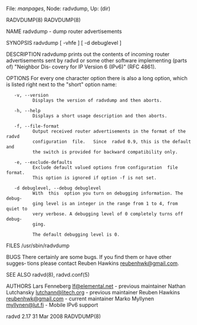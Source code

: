 File: *manpages*,  Node: radvdump,  Up: (dir)

RADVDUMP(8)                                                        RADVDUMP(8)



NAME
       radvdump - dump router advertisements

SYNOPSIS
       radvdump [ -vhfe ] [ -d debuglevel ]


DESCRIPTION
       radvdump prints out the contents of incoming router advertisements sent
       by radvd or some other software implementing (parts of) "Neighbor  Dis‐
       covery for IP Version 6 (IPv6)" (RFC 4861).


OPTIONS
       For  every  one  character option there is also a long option, which is
       listed right next to the "short" option name:


       -v, --version
              Displays the version of radvdump and then aborts.

       -h, --help
              Displays a short usage description and then aborts.

       -f, --file-format
              Output received router advertisements in the format of the radvd
              configuration  file.   Since  radvd 0.9, this is the default and
              the switch is provided for backward compatibility only.

       -e, --exclude-defaults
              Exclude default valued options from configuration  file  format.
              This option is ignored if option -f is not set.

       -d debuglevel, --debug debuglevel
              With  this  option you turn on debugging information. The debug‐
              ging level is an integer in the range from 1 to 4, from quiet to
              very verbose. A debugging level of 0 completely turns off debug‐
              ging.

              The default debugging level is 0.


FILES
       /usr/sbin/radvdump

BUGS
       There certainly are some bugs. If you find them or have  other  sugges‐
       tions please contact Reuben Hawkins <reubenhwk@gmail.com>.


SEE ALSO
       radvd(8), radvd.conf(5)

AUTHORS
       Lars Fenneberg <lf@elemental.net>  - previous maintainer
       Nathan Lutchansky <lutchann@litech.org> - previous maintainer
       Reuben Hawkins <reubenhwk@gmail.com>    - current maintainer
       Marko Myllynen <myllynen@lut.fi>   - Mobile IPv6 support



radvd 2.17                        31 Mar 2008                      RADVDUMP(8)
